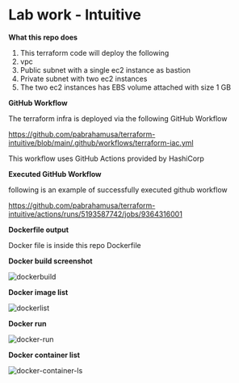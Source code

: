 # Lab work - Intuitive 



**What this repo does**

1. This terraform code will deploy the following
2. vpc
3. Public subnet with a single ec2 instance as bastion
4. Private subnet with two ec2 instances
5. The two ec2 instances has EBS volume attached with size 1 GB



**GitHub Workflow**

The terraform infra is deployed via the following GitHub Workflow

https://github.com/pabrahamusa/terraform-intuitive/blob/main/.github/workflows/terraform-iac.yml

This workflow uses GitHub Actions provided by HashiCorp 



**Executed GitHub Workflow** 

following is an example of successfully executed github workflow

https://github.com/pabrahamusa/terraform-intuitive/actions/runs/5193587742/jobs/9364316001



**Dockerfile output**

Docker file is inside this repo Dockerfile



**Docker build screenshot**

![dockerbuild](/Users/prakash.abraham/disc/working-folder/terraform-intuitive/dockerbuild.jpg)



**Docker image list**

![dockerlist](/Users/prakash.abraham/disc/working-folder/terraform-intuitive/dockerlist.jpg)



**Docker run**

![docker-run](/Users/prakash.abraham/disc/working-folder/terraform-intuitive/docker-run.jpg)



**Docker container list**

![docker-container-ls](/Users/prakash.abraham/disc/working-folder/terraform-intuitive/docker-container-ls.jpg)
